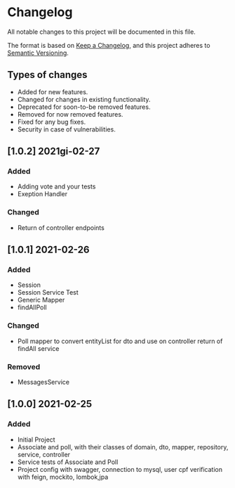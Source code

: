 # Changelog

All notable changes to this project will be documented in this file.

The format is based on [Keep a Changelog](https://keepachangelog.com/en/1.0.0/),
and this project adheres to [Semantic Versioning](https://semver.org/spec/v2.0.0.html).


## Types of changes

- Added for new features.
- Changed for changes in existing functionality.
- Deprecated for soon-to-be removed features.
- Removed for now removed features.
- Fixed for any bug fixes.
- Security in case of vulnerabilities.

## [1.0.2] 2021gi-02-27

### Added
- Adding vote and your tests 
- Exeption Handler

### Changed  
- Return of controller endpoints

## [1.0.1] 2021-02-26

### Added
- Session
- Session Service Test
- Generic Mapper
- findAllPoll

### Changed
- Poll mapper to convert entityList for dto and use on controller return of findAll service

### Removed
- MessagesService

## [1.0.0] 2021-02-25

### Added
- Initial Project
- Associate and poll, 
  with their classes of domain, dto, mapper, repository, service, controller 
- Service tests of Associate and Poll
- Project config with swagger, connection to mysql, user cpf verification with feign, mockito, lombok,jpa